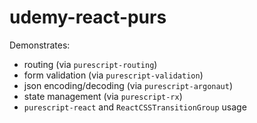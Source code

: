 # udemy-react-purs

Demonstrates:

* routing (via `purescript-routing`)
* form validation (via `purescript-validation`)
* json encoding/decoding (via `purescript-argonaut`)
* state management (via `purescript-rx`)
* `purescript-react` and `ReactCSSTransitionGroup` usage
